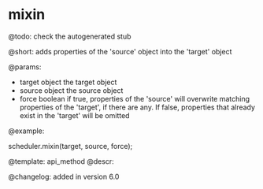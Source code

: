 mixin
=============


@todo:
	check the autogenerated stub

@short:
	adds properties of the 'source' object into the 'target' object

@params:

- target		object		the target object
- source		object		the source object
- force			boolean		if true, properties of the 'source' will overwrite matching properties of the 'target', if there are any. If false, properties that already exist in the 'target' will be omitted	




@example:

scheduler.mixin(target, source, force);

@template:	api_method
@descr:

@changelog:
added in version 6.0
